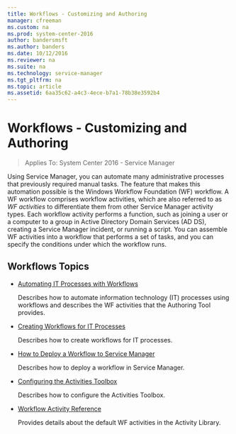 ```yaml
---
title: Workflows - Customizing and Authoring
manager: cfreeman
ms.custom: na
ms.prod: system-center-2016
author: bandersmsft
ms.author: banders
ms.date: 10/12/2016
ms.reviewer: na
ms.suite: na
ms.technology: service-manager
ms.tgt_pltfrm: na
ms.topic: article
ms.assetid: 6aa35c62-a4c3-4ece-b7a1-78b38e3592b4
---
```


# Workflows - Customizing and Authoring

>Applies To: System Center 2016 - Service Manager

Using Service Manager, you can automate many administrative processes that previously required manual tasks. The feature that makes this automation possible is the Windows Workflow Foundation \(WF\) workflow. A WF workflow comprises workflow activities, which are also referred to as *WF activities* to differentiate them from other Service Manager activity types. Each workflow activity performs a function, such as joining a user or a computer to a group in Active Directory Domain Services \(AD&nbsp;DS\), creating a Service Manager incident, or running a script. You can assemble WF activities into a workflow that performs a set of tasks, and you can specify the conditions under which the workflow runs.  

## Workflows Topics  

-   [Automating IT Processes with Workflows](../sm/manage/author-automating-it-processes-with-workflows.md)  

     Describes how to automate information technology \(IT\) processes using workflows and describes the WF activities that the Authoring Tool provides.  

-   [Creating Workflows for IT Processes](../sm/manage/author-creating-workflows-for-it-processes.md)  

     Describes how to create workflows for IT processes.  

-   [How to Deploy a Workflow to Service Manager](../sm/manage/author-how-to-deploy-a-workflow-to-service-manager.md)  

     Describes how to deploy a workflow in Service Manager.  

-   [Configuring the Activities Toolbox](../sm/manage/author-configuring-the-activities-toolbox.md)  

     Describes how to configure the Activities Toolbox.  

-   [Workflow Activity Reference](../sm/manage/author-workflow-activity-reference.md)  

     Provides details about the default WF activities in the Activity Library.
